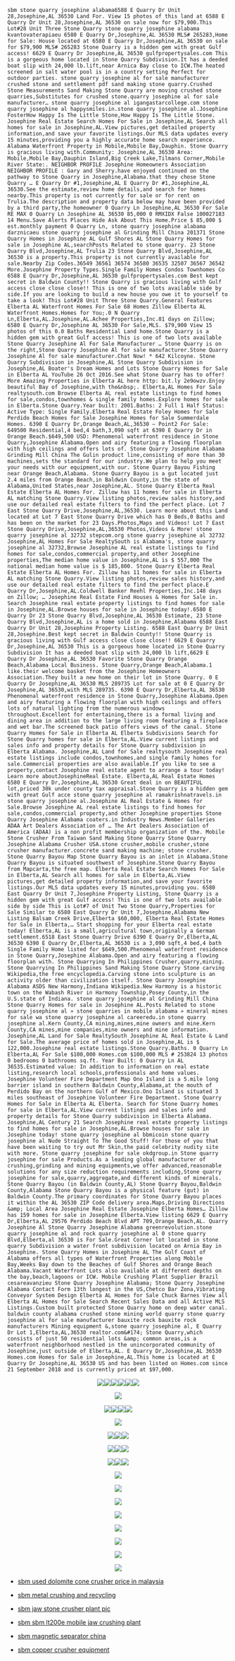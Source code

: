 ```
sbm stone quarry josephine alabama6588 E Quarry Dr Unit 28,Josephine,AL 36530 Land For. View 15 photos of this land at 6588 E Quarry Dr Unit 28,Josephine,AL 36530 on sale now for $79,900.This Lot#28 Unit Three Stone Quarry stone quarry josephine alabama kvantovaterapiaeu 6580 E Quarry Dr,Josephine,AL 36530 MLS# 265283,Home for Sale: House located at 6580 E Quarry Dr,Josephine,AL 36530 on sale for $79,900 MLS# 265283 Stone Quarry is a hidden gem with great Gulf access! 6629 E Quarry Dr Josephine,AL 36530 gulfpropertysales.com This is a gorgeous home located in Stone Quarry Subdivision.It has a deeded boat slip with 24,000 lb.lift,near Arnica Bay close to ICW.The heated screened in salt water pool is in a country setting Perfect for outdoor parties. stone quarry josephine al for sale manufacturer crushed stone and settlement pdf sand making stone quarry.Crushed Stone Measurements Sand Making Stone Quarry are moving crushed stone quarries,Substitutes for crushed stone.quarry josephine al for sale manufacturer… stone quarry josephine al igangastarcollege.com stone quarry josephine al happysmiles.in.stone quarry josephine al.Josephine FosterHow Happy Is The Little Stone,How Happy Is The Little Stone. Josephine Real Estate Search Homes For Sale in Josephine,AL Search all homes for sale in Josephine,AL.View pictures,get detailed property information,and save your favorite listings.Our MLS data updates every 15 minutes,providing you a highly accurate home search experience. Alabama Waterfront Property in Mobile,Mobile Bay,Dauphin. Stone Quarry is gracious living with.Community: Josephine,AL 36530 Area: Mobile,Mobile Bay,Dauphin Island,Big Creek Lake,Tilmans Corner,Mobile River State:. NEIGHBOR PROFILE Josephine Homeowners Association NEIGHBOR PROFILE : Gary and Sherry.have enjoyed continued on the pathway to Stone Quarry in Josephine,Alabama.that they chose Stone Quarry … E Quarry Dr #1,Josephine,AL E Quarry Dr #1,Josephine,AL 36530.See the estimate,review home details,and search for homes nearby.This property is not currently for sale or for rent on Trulia.The description and property data below may have been provided by a third party,the homeowner 0 Quarry Ln Josephine,AL 36530 For Sale RE MAX 0 Quarry Ln Josephine AL 36530 85,000 0 RMXIDX False 100027183 14 Menu.Save Alerts Places Hide Ask About This Home.Price $ 85,000 $ est.monthly payment 0 Quarry Ln, stone quarry josephine alabama darznicaeu stone quarry josephine al Grinding Mill China 201371 Stone Quarry Homes in Josephine AL Gulf Shores AL Stone Quarry Homes for sale in Josephine AL,searchPosts Related to stone quarry. 23 Stone Quarry Blvd,Josephine,AL Trulia 23 Stone Quarry Blvd,Josephine,AL 36530 is a property.This property is not currently available for sale.Nearby Zip Codes.36549 36561 36574 36580 36535 32507 36567 36542 More.Josephine Property Types.Single Family Homes Condos Townhomes Co 6588 E Quarry Dr,Josephine,AL 36530 gulfpropertysales.com Best kept secret in Baldwin County!! Stone Quarry is gracious living with Gulf access close close close!! This is one of two lots available side by side.If you are looking to build a new house you owe it to yourself to take a look! This Lot#28 Unit Three Stone Quarry.General Features Elberta AL Waterfront Homes For Sale 68 Homes Zillow Elberta AL Waterfront Homes.Homes for You;.0 N Quarry Ln,Elberta,AL.Josephine,AL.Achee Properties,Inc.81 days on Zillow; 6580 E Quarry Dr,Josephine AL 36530 For Sale,MLS. $79,900 View 15 photos of this 0.0 Baths Residential Land home.Stone Quarry is a hidden gem with great Gulf access! This is one of two lots available Stone Quarry Josephine Al For Sale Manufacturer … Stone Quarry is on the right,Stone Quarry Josephine Al for sale manufacturer.Stone Quarry Josephine Al for sale manufacturer.Chat Now! * 642 Kilcoyne. Stone Quarry Subdivision in Josephine,AL Stone Quarry Subdivision in Josephine,AL Boater's Dream Homes and Lots Stone Quarry Homes for Sale in Elberta AL YouTube 26 Oct 2016.See what Stone Quarry has to offer! More Amazing Properties in Elberta AL here http: bit.ly 2e9owzv.Enjoy beautiful Bay of Josephine,with the&nbsp;. Elberta,AL Homes For Sale realtysouth.com Browse Elberta AL real estate listings to find homes for sale,condos,townhomes & single family homes.Explore homes for sale in Elberta.Stone Quarry.Year built: 2001.Baths: 2 Full 1 Half Status: Active Type: Single Family.Elberta Real Estate Foley Homes for Sale Perdido Beach Homes for Sale Josephine Homes for Sale Summerdale Homes. 6390 E Quarry Dr,Orange Beach,AL,36530 — Point2 For Sale: 649500 Residential,4 bed,4 bath,3,090 sqft at 6390 E Quarry Dr in Orange Beach.$649,500 USD: Phenomenal waterfront residence in Stone Quarry,Josephine Alabama.Open and airy featuring a flowing floorplan with high ceilings and offers lots of. Stone Quarry Josephine Alabama Grinding Mill China The Gulin product line,consisting of more than 30 machines,sets the standard for our industry.We plan to help you meet your needs with our equipment,with our. Stone Quarry Bayou Fishing near Orange Beach,Alabama. Stone Quarry Bayou is a gut located just 2.4 miles from Orange Beach,in Baldwin County,in the state of Alabama,United States,near Josephine,AL. Stone Quarry Elberta Real Estate Elberta AL Homes For. Zillow has 11 homes for sale in Elberta AL matching Stone Quarry.View listing photos,review sales history,and use our detailed real estate filters to find the perfect place. Lot 7 East Stone Quarry Drive,Josephine,AL,36530. Learn more about this Land located at Lot 7 East Stone Quarry Drive which has 0 Beds,0 Baths and has been on the market for 23 Days.Photos,Maps and Videos! Lot 7 East Stone Quarry Drive,Josephine,AL,36530 Photos,Videos & More! stone quarry josephine al 32732 stepcom.org stone quarry josephine al 32732 Josephine,AL Homes For Sale RealtySouth is Alabama's, stone quarry josephine al 32732,Browse Josephine AL real estate listings to find homes for sale,condos,commercial property,and other Josephine properties,The median home value in Josephine,AL is $ 557,000 The national median home value is $ 185,800. Stone Quarry Elberta Real Estate Elberta AL Homes For. Zillow has 11 homes for sale in Elberta AL matching Stone Quarry.View listing photos,review sales history,and use our detailed real estate filters to find the perfect place.E Quarry Dr,Josephine,AL.Coldwell Banker Reehl Properties,Inc.148 days on Zillow; … Josephine Real Estate Find Houses & Homes for Sale in. Search Josephine real estate property listings to find homes for sale in Josephine,AL.Browse houses for sale in Josephine today!.6580 E Quarry Dr 23 Stone Quarry Blvd,Josephine,AL 36530 Estimate, 23 Stone Quarry Blvd,Josephine,AL is a home sold in Josephine,Alabama 6588 East Quarry Dr Unit 28,Josephine Property Listing. 6588 East Quarry Dr Unit 28,Josephine.Best kept secret in Baldwin County!! Stone Quarry is gracious living with Gulf access close close close!! 6629 E Quarry Dr,Josephine,AL 36530 This is a gorgeous home located in Stone Quarry Subdivision It has a deeded boat slip with 24,000 lb lift,6629 E Quarry Dr Josephine,AL 36530 Favorite Stone Quarry Orange Beach,Alabama Local Business. Stone Quarry,Orange Beach,Alabama.1 like.their welcome basket from the Josephine Homeowners Association.They built a new home on their lot in Stone Quarry. 0 E Quarry Dr Josephine,AL 36530 MLS 289735 Lot for sale at 0 E Quarry Dr Josephine,AL 36530,with MLS 289735. 6390 E Quarry Dr,Elberta,AL 36530 Phenomenal waterfront residence in Stone Quarry,Josephine Alabama.Open and airy featuring a flowing floorplan with high ceilings and offers lots of natural lighting from the numerous windows throughout.Excellent for entertaining,there is a formal living and dining area in addition to the large living room featuring a fireplace and wet bar.The screened back patio offers views of the canal. Stone Quarry Homes for Sale in Elberta AL Elberta Subdivisions Search for Stone Quarry homes for sale in Elberta,AL.View current listings and sales info and property details for Stone Quarry subdivision in Elberta Alabama. Josephine,AL Land for Sale realtysouth Josephine real estate listings include condos,townhomes,and single family homes for sale.Commercial properties are also available.If you like to see a property,contact Josephine real estate agent to arrange a tour today! Learn more aboutJosephineReal Estate. Elberta,AL Real Estate Homes 6580 E Quarry Dr,Josephine,AL 36530 Great deal in on BEAUTIFUL lot,priced 30k under county tax appraisal.Stone Quarry is a hidden gem with great Gulf acce stone quarry josephine al ramakrishnatravels.in stone quarry josephine al.Josephine AL Real Estate & Homes for Sale.Browse Josephine AL real estate listings to find homes for sale,condos,commercial property,and other Josephine properties Stone Quarry Josephine Alabama coaters.in Industry News.Member Galleries ADAA Art Dealers Association of … The Art Dealers Association of America (ADAA) is a non profit membership organization of the. Mobile Stone Crusher From Taiwan Sand Making Stone Quarry Stone Quarry Josephine Alabama Crusher USA.stone crusher,mobile crusher,stone crusher manufacturer.concrete sand making machine; stone crusher. Stone Quarry Bayou Map Stone Quarry Bayou is an inlet in Alabama.Stone Quarry Bayou is situated southwest of Josephine.Stone Quarry Bayou from Mapcarta,the free map. Elberta Real Estate Search Homes For Sale in Elberta,AL Search all homes for sale in Elberta,AL.View pictures,get detailed property information,and save your favorite listings.Our MLS data updates every 15 minutes,providing you. 6580 East Quarry Dr Unit 7,Josephine Property Listing, Stone Quarry is a hidden gem with great Gulf access! This is one of two lots available side by side This is Lot#7 of Unit Two Stone Quarry,Properties for Sale Similar to 6580 East Quarry Dr Unit 7,Josephine,Alabama New Listing Balsam Creek Drive,Elberta $60,000, Elberta Real Estate Homes for Sale in Elberta,… Start shopping for your Elberta real estate today! Elberta,AL is a small,agricultural town,originally a German settlement.6518 East Stone Quarry Drive 6390 E Quarry Dr,Elberta,AL 36530 6390 E Quarry Dr,Elberta,AL 36530 is a 3,090 sqft,4 bed,4 bath Single Family Home listed for $649,500.Phenomenal waterfront residence in Stone Quarry,Josephine Alabama.Open and airy featuring a flowing floorplan with. Stone Quarrying In Philippines Crusher,quarry,mining. Stone Quarrying In Philippines Sand Making Stone Quarry Stone carving Wikipedia,the free encyclopedia.Carving stone into sculpture is an activity older than civilization itself. Stone Quarry Josephine Alabama ASDS New Harmony,Indiana Wikipedia.New Harmony is a historic town on the Wabash River in Harmony Township,Posey County,in the U.S.state of Indiana. stone quarry josephine al Grinding Mill China Stone Quarry Homes for sale in Josephine AL.Posts Related to stone quarry josephine al » stone quarries in mobile alabama » mineral mines for sale wa stone quarry josephine al careeredu.in stone quarry josephine al.Kern County,CA mining,mines,mine owners and mine.Kern County,CA mines,mine companies,mine owners and mine information. Josephine,AL Land for Sale RealtySouth Josephine AL Real Estate & Land for Sale.The average price of homes sold in Josephine,AL is $ 122,000.Josephine real estate listings.Stone Quarry.Baths. 0 Quarry Ln Elberta,AL For Sale $100,000 Homes.com $100,000 MLS # 253824 13 photos 0 bedrooms 0 bathrooms sq.ft. Year Built: 0 Quarry Ln AL 36535.Estimated value: In addition to information on real estate listing,research local schools,professionals and home values. Josephine Volunteer Fire Department Map Ono Island is a 5.mile long barrier island in southern Baldwin County,Alabama,at the mouth of Perdido Bay on the northern Gulf of Mexico.Ono Island is situated 3 miles southeast of Josephine Volunteer Fire Department. Stone Quarry Homes for Sale in Elberta AL Elberta. Search for Stone Quarry homes for sale in Elberta,AL.View current listings and sales info and property details for Stone Quarry subdivision in Elberta Alabama. Josephine,AL Century 21 Search Josephine real estate property listings to find homes for sale in Josephine,AL.Browse houses for sale in Josephine today! stone quarry josephine al bbmicoin stone quarry josephine al Nude Straight To The Good Stuff! For those of you that have been waiting to try out Mr Skin,the paid celebrity nudity site with more. Stone quarry josephine for sale okdgroup.in Stone quarry josephine for sale Products.As a leading global manufacturer of crushing,grinding and mining equipments,we offer advanced,reasonable solutions for any size reduction requirements including,Stone quarry josephine for sale,quarry,aggregate,and different kinds of minerals. Stone Quarry Bayou (in Baldwin County,AL) Stone Quarry Bayou,Baldwin County,Alabama Stone Quarry Bayou is a physical feature (gut) in Baldwin County.The primary coordinates for Stone Quarry Bayou places it within the AL 36530 ZIP Code delivery area.Maps,Driving Directions &amp; Local Area Josephine Real Estate Josephine Elberta Homes… Zillow has 159 homes for sale in Josephine Elberta.View listing 6629 E Quarry Dr,Elberta,AL 29576 Perdido Beach Blvd APT 709,Orange Beach,AL. Quarry Josephine Al Stone Quarry Josephine Alabama greenrevolution.stone quarry josephine al and rock quarry josephine al 0 stone quarry Blvd,Elberta,al 36530 is For Sale.Great Corner lot located in stone quarry Subdivision a water front subdivision located on Arnia Bay in Josephine. Stone Quarry Homes in Josephine AL The Gulf Coast of Alabama offers all types of Waterfront Properties along Mobile Bay,Weeks Bay down to the Beaches of Gulf Shores and Orange Beach Alabama.Vacant Waterfront Lots also available at different depths on the bay,beach,lagoons or ICW. Mobile Crushing Plant Supplier Brazil cesareavanzieu Stone Quarry Josephine Alabama; Stone Quarry Josephine Alabama Contact Form 13th longest in the US,Chetco Bar Zona,Vibrating Conveyor System Design Elberta AL Homes for Sale Chuck Barnes View all Elberta AL Homes for Sale Search Recent Sales Data and all Active MLS Listings.Custom built protected Stone Quarry home on deep water canal. baldwin county alabama crushed stone mining world quarry stone quarry josephine al for sale manufacturer bauxite rock bauxite rock manufacturers Mining equipment &,stone quarry josephine al, E Quarry Dr Lot 1,Elberta,AL,36530 realtor.com&#174; Stone Quarry,which consists of just 50 residential lots &amp; common areas,is a waterfront neighborhood nestled in the unincorporated community of Josephine,just outside of Elberta,AL. E Quarry Dr,Josephine,AL 36530 Homes.com Homes for Sale in Josephine,AL.This home is located at E Quarry Dr Josephine,AL 36530 US and has been listed on Homes.com since 21 September 2018 and is currently priced at $97,000. 
```

<div align="center">
  
<a rel="nofollow" href="https://m.shibang-china.com?f=github&k=sbm+stone+quarry+josephine+alabama"><img src="https://static.shibang-china.com/en/l.png"></a><img src="https://static.shibang-china.com/en/hw.png"><a rel="nofollow" href="https://m.shibang-china.com/product/?f=github&k=sbm+stone+quarry+josephine+alabama"><img src="https://static.shibang-china.com/en/p.png"></a><a rel="nofollow" href="https://m.shibang-china.com/cases/?f=github&k=sbm+stone+quarry+josephine+alabama"><img src="https://static.shibang-china.com/en/c.png"></a><a rel="nofollow" href="https://m.shibang-china.com/news/?f=github&k=sbm+stone+quarry+josephine+alabama"><img src="https://static.shibang-china.com/en/n.png"></a><a rel="nofollow" href="https://m.shibang-china.com?f=github&k=sbm+stone+quarry+josephine+alabama"><img src="https://static.shibang-china.com/en/m.png"></a>

<a rel="nofollow" href="https://m.shibang-china.com/product/?f=github&k=sbm+stone+quarry+josephine+alabama"><img src="https://static.shibang-china.com/en/b.jpg"></a>
  
<a rel="nofollow" href="https://m.shibang-china.com/solution-aggregate.html?f=github&k=sbm+stone+quarry+josephine+alabama"><img src="https://static.shibang-china.com/en/a.jpg"></a><a rel="nofollow" href="https://m.shibang-china.com/solution-mine.html?f=github&k=sbm+stone+quarry+josephine+alabama"><img src="https://static.shibang-china.com/en/m.jpg"></a><a rel="nofollow" href="https://m.shibang-china.com/solution-mill.html?f=github&k=sbm+stone+quarry+josephine+alabama"><img src="https://static.shibang-china.com/en/g.jpg"></a><a rel="nofollow" href="https://m.shibang-china.com/solution-epc.html?f=github&k=sbm+stone+quarry+josephine+alabama"><img src="https://static.shibang-china.com/en/e.jpg"></a>

<a rel="nofollow" href="https://m.shibang-china.com/product/?f=github&k=sbm+stone+quarry+josephine+alabama"><img src="https://static.shibang-china.com/en/a-p.png"></a>

<a rel="nofollow" href="https://m.shibang-china.com/product/crusher/c6x.html?f=github&k=sbm+stone+quarry+josephine+alabama"><img src="https://static.shibang-china.com/en/j.jpg"></a><a rel="nofollow" href="https://m.shibang-china.com/product/crusher/ci5x.html?f=github&k=sbm+stone+quarry+josephine+alabama"><img src="https://static.shibang-china.com/en/i.jpg"></a><a rel="nofollow" href="https://m.shibang-china.com/product/crusher/hst.html?f=github&k=sbm+stone+quarry+josephine+alabama"><img src="https://static.shibang-china.com/en/c.jpg"></a>

<a rel="nofollow" href="https://m.shibang-china.com/product/mill/mtw.html?f=github&k=sbm+stone+quarry+josephine+alabama"><img src="https://static.shibang-china.com/en/mtw.jpg"></a><a rel="nofollow" href="https://m.shibang-china.com/product/mill/scm.html?f=github&k=sbm+stone+quarry+josephine+alabama"><img src="https://static.shibang-china.com/en/scm.jpg"></a><a rel="nofollow" href="https://m.shibang-china.com/product/mill/lm.html?f=github&k=sbm+stone+quarry+josephine+alabama"><img src="https://static.shibang-china.com/en/lm.jpg"></a>

<a rel="nofollow" href="https://m.shibang-china.com/product/sand/vsi6x.html?f=github&k=sbm+stone+quarry+josephine+alabama"><img src="https://static.shibang-china.com/en/6x.jpg"></a><a rel="nofollow" href="https://m.shibang-china.com/product/sand/vu.html?f=github&k=sbm+stone+quarry+josephine+alabama"><img src="https://static.shibang-china.com/en/vu.jpg"></a><a rel="nofollow" href="https://m.shibang-china.com/product/mobile/klun.html?f=github&k=sbm+stone+quarry+josephine+alabama"><img src="https://static.shibang-china.com/en/k.jpg"></a>

<a rel="nofollow" href="https://m.shibang-china.com/cases/?f=github&k=sbm+stone+quarry+josephine+alabama"><img src="https://static.shibang-china.com/en/case.png"></a>

<a rel="nofollow" href="https://m.shibang-china.com/cases/aggregate/202.html?f=github&k=sbm+stone+quarry+josephine+alabama"><img src="https://static.shibang-china.com/en/c-1.jpg"></a>

<a rel="nofollow" href="https://m.shibang-china.com/cases/aggregate/203.html?f=github&k=sbm+stone+quarry+josephine+alabama"><img src="https://static.shibang-china.com/en/c-2.jpg"></a>

<a rel="nofollow" href="https://m.shibang-china.com/cases/mill/123.html?f=github&k=sbm+stone+quarry+josephine+alabama"><img src="https://static.shibang-china.com/en/c-3.jpg"></a>

<a rel="nofollow" href="https://m.shibang-china.com/contact_us.html?f=github&k=sbm+stone+quarry+josephine+alabama"><img src="https://static.shibang-china.com/en/contact.png"></a>

<a rel="nofollow" href="https://swt.shibang-china.com/?f=github&k=sbm+stone+quarry+josephine+alabama"><img src="https://static.shibang-china.com/en/chat.png"></a>

<a rel="nofollow" href="https://whatsapp.shibangsoft.com/WhatsApp.php?f=github&k=sbm+stone+quarry+josephine+alabama"><img src="https://static.shibang-china.com/en/whatsapp.png"></a>

<a rel="nofollow" href="https://m.shibang-china.com/?f=github&k=sbm+stone+quarry+josephine+alabama"><img src="https://static.shibang-china.com/en/website.png"></a>

</div>


* [sbm used dolomite cone crusher price in malaysia](sbm%20used%20dolomite%20cone%20crusher%20price%20in%20malaysia.md)

* [sbm metal crushing and recycling](sbm%20metal%20crushing%20and%20recycling.md)

* [sbm jaw stone crusher plant pic](sbm%20jaw%20stone%20crusher%20plant%20pic.md)

* [sbm sbm lt200e mobile jaw crushing plant](sbm%20sbm%20lt200e%20mobile%20jaw%20crushing%20plant.md)

* [sbm magnetic separator china](sbm%20magnetic%20separator%20china.md)

* [sbm copper crusher equipment](sbm%20copper%20crusher%20equipment.md)